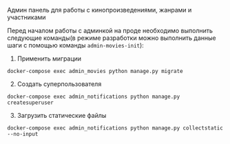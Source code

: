 Админ панель для работы с кинопроизведениями, жанрами и участниками

Перед началом работы с админкой на проде необходимо выполнить следующие команды(в режиме разработки можно выполнить данные шаги с помощью команды `admin-movies-init`):

1. Применить миграции
```
docker-compose exec admin_movies python manage.py migrate
```
2. Создать суперпользователя
```
docker-compose exec admin_notifications python manage.py createsuperuser
```
3. Загрузить статические файлы
```
docker-compose exec admin_notifications python manage.py collectstatic --no-input
```